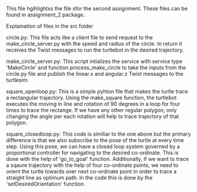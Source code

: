 This file hgihlightxs the file sfor the second assignment.
These files can be found in assignment_2 package.

Explaination of files in the src folder

circle.py: This file acts like a client file to send request to the make_circle_server.py with the speed and radius of the circle. In return it receives the Twist messages to run the turtlebot in the desired trajectory.

make_circle_server.py: This script intializes the service with service type 'MakeCircle' and function process_make_circle to take the inputs from the circle.py file and publish the linear.x and angular.z Twist messages to the turtlesim.

square_openloop.py: This is a simple pyhton file that makes the turtle trace a rectangular trajectory. Using the make_square function, the turtlebot executes the moving in line and rotation of 90 degrees in a loop for four times to trace the rectange. If we have any other regular polygon, only changing the angle per each rotation will help to trace trajectory of that polygon.


square_closedloop.py: This code is similiar to the one above but the primary difference is that we also subscribe to the pose of the turtle at every time step. Using this pose, we can have a closed loop system governed by a proportional controller for navigating to the desired co-ordinate. This is done with the help of 'go_to_goal' function. Additionally, if we want to trace a sqaure trajectory with the help of four co-ordinate points, we need to orient the turtle towards over next co-ordinate point in order to trace a straight line as optimum path. In the code this is done by the 'setDesiredOrientation' function.